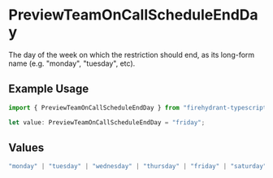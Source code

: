 # PreviewTeamOnCallScheduleEndDay

The day of the week on which the restriction should end, as its long-form name (e.g. "monday", "tuesday", etc).

## Example Usage

```typescript
import { PreviewTeamOnCallScheduleEndDay } from "firehydrant-typescript-sdk/models/components";

let value: PreviewTeamOnCallScheduleEndDay = "friday";
```

## Values

```typescript
"monday" | "tuesday" | "wednesday" | "thursday" | "friday" | "saturday" | "sunday"
```